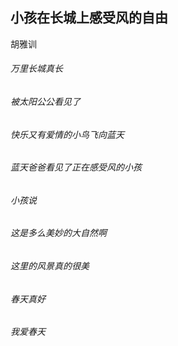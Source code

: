 ## 小孩在长城上感受风的自由

胡雅训  



###### 万里长城真长

###### 被太阳公公看见了

###### 快乐又有爱情的小鸟飞向蓝天

###### 蓝天爸爸看见了正在感受风的小孩

###### 小孩说

###### 这是多么美妙的大自然啊

###### 这里的风景真的很美

###### 春天真好

###### 我爱春天

